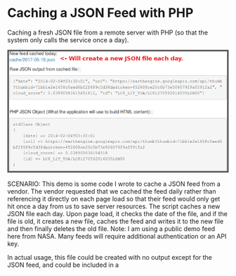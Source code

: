 # Caching a JSON Feed with PHP
Caching a fresh JSON file from a remote server with PHP (so that the system only calls the service once a day).  

![Preview](/preview.png?raw=true "Preview")

SCENARIO: This demo is some code I wrote to cache a JSON feed from a vendor. The vendor requested that we cached the feed daily rather than referencing it directly on each page load so that their feed would only get hit once a day from us to save server resources. The script caches a new JSON file each day. Upon page load, it checks the date of the file, and if the file is old, it creates a new file, caches the feed and writes it to the new file and then finally deletes the old file. Note: I am using a public demo feed here from NASA. Many feeds will require additional authentication or an API key.

In actual usage, this file could be created with no output except for the JSON feed, and could be included in a <script> header reference or be called from the tool that will parse the feed for usage in the application. In this example I am both calling it and displaying the feed, the PHP JSON Object, and displaying an image from the feed.

You will need a folder on your server called "cache" in the same directory as the script, or you need to change the url.

Project Page: http://danguinn.com/dan-guinn/config/custom-files/code-examples/cache-json-feed/

Code Page: http://danguinn.com/dan-guinn/config/custom-files/code-examples/cache-json-feed/?code
